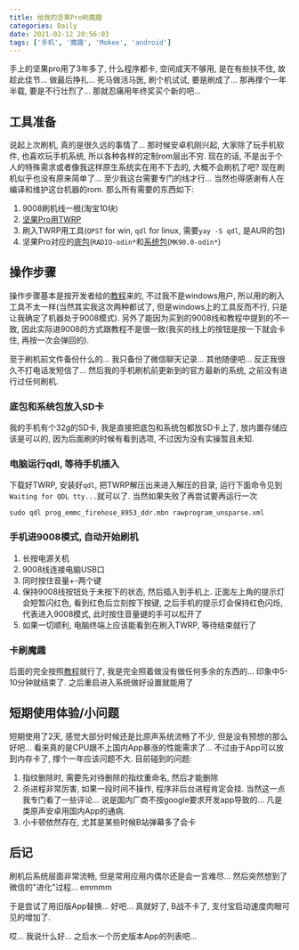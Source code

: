 ```yaml
---
title: 给我的坚果Pro刷魔趣
categories: Daily
date: 2021-02-12 20:56:03
tags: ['手机', '魔趣', 'Mokee', 'android']
---
```


手上的坚果pro用了3年多了, 什么程序都卡, 空间成天不够用, 是在有些扶不住, 故趁此佳节... 做最后挣扎... 死马做活马医, 刷个机试试, 要是刷成了... 那再撑个一年半载, 要是不行壮烈了... 那就忍痛用年终奖买个新的吧...
<!-- 摘要部分 -->
<!-- more -->

## 工具准备

说起上次刷机, 真的是很久远的事情了... 那时候安卓机刚兴起, 大家除了玩手机软件, 也喜欢玩手机系统, 所以各种各样的定制rom层出不穷. 现在的话, 不是出于个人的特殊需求或者像我这样原生系统实在用不下去的, 大概不会刷机了吧? 现在刷机似乎也没有原来简单了... 至少我这台需要专门的线才行... 当然也得感谢有人在编译和维护这台机器的rom. 那么所有需要的东西如下:

1. 9008刷机线一根(淘宝10块)
2. [坚果Pro用TWRP]()
3. 刷入TWRP用工具(`QPST` for win, `qdl` for linux, 需要`yay -S qdl`, 是AUR的包)
4. 坚果Pro对应的[底包](https://download.mokeedev.com/odin.html)(`RADIO-odin*`和[系统包](https://download.mokeedev.com/odin.html)(`MK90.0-odin*`)

## 操作步骤

操作步骤基本是按开发者给的[教程](https://bbs.mokeedev.com/t/topic/14503)来的, 不过我不是windows用户, 所以用的刷入工具不太一样(当然其实我这次两种都试了, 但是windows上的工具反而不行, 只是让我确定了机器处于9008模式). 另外了能因为买到的9008线和教程中提到的不一致, 因此实际进9008的方式跟教程不是很一致(我买的线上的按钮是按一下就会卡住, 再按一次会弹回的).

至于刷机前文件备份什么的... 我只备份了微信聊天记录... 其他随便吧... 反正我很久不打电话发短信了... 然后我的手机刷机前更新到的官方最新的系统, 之前没有进行过任何刷机.

### 底包和系统包放入SD卡
我的手机有个32g的SD卡, 我是直接把底包和系统包都放SD卡上了, 放内置存储应该是可以的, 因为后面刷的时候有看到选项, 不过因为没有实操暂且未知.

### 电脑运行qdl, 等待手机插入
下载好TWRP, 安装好`qdl`, 把TWRP解压出来进入解压的目录, 运行下面命令见到`Waiting for QDL tty...`就可以了. 当然如果失败了再尝试要再运行一次

```
sudo qdl prog_emmc_firehose_8953_ddr.mbn rawprogram_unsparse.xml
```

### 手机进9008模式, 自动开始刷机

1. 长按电源关机
2. 9008线连接电脑USB口
3. 同时按住音量+-两个键
4. 保持9008线按钮处于未按下的状态, 然后插入到手机上. 正面左上角的提示灯会短暂闪红色, 看到红色后立刻按下按键, 之后手机的提示灯会保持红色闪烁, 代表进入9008模式, 此时按住音量键的手可以松开了
5. 如果一切顺利, 电脑终端上应该能看到在刷入TWRP, 等待结束就行了

### 卡刷魔趣

后面的完全按照[教程](https://bbs.mokeedev.com/t/topic/14503)就行了, 我是完全照着做没有做任何多余的东西的... 印象中5-10分钟就结束了. 之后重启进入系统做好设置就能用了

## 短期使用体验/小问题

短期使用了2天, 感觉大部分时候还是比原声系统流畅了不少, 但是没有预想的那么好吧... 看来真的是CPU跟不上国内App暴涨的性能需求了... 不过由于App可以放到内存卡了, 撑个一年应该问题不大. 目前碰到的问题:

1. 指纹删除时, 需要先对待删除的指纹重命名, 然后才能删除
2. 杀进程非常厉害, 如果一段时间不操作, 程序非后台进程肯定会挂. 当然这一点我专门看了一些评论... 说是国内厂商不按google要求开发app导致的... 凡是类原声安卓用国内App的通病.
3. 小卡顿依然存在, 尤其是某些时候B站弹幕多了会卡

## 后记

刷机后系统层面非常流畅, 但是常用应用内偶尔还是会一言难尽... 然后突然想到了微信的"进化"过程... emmmm

于是尝试了用旧版App替换... 好吧... 真就好了, B战不卡了, 支付宝启动速度肉眼可见的增加了.

哎... 我说什么好... 之后水一个历史版本App的列表吧...